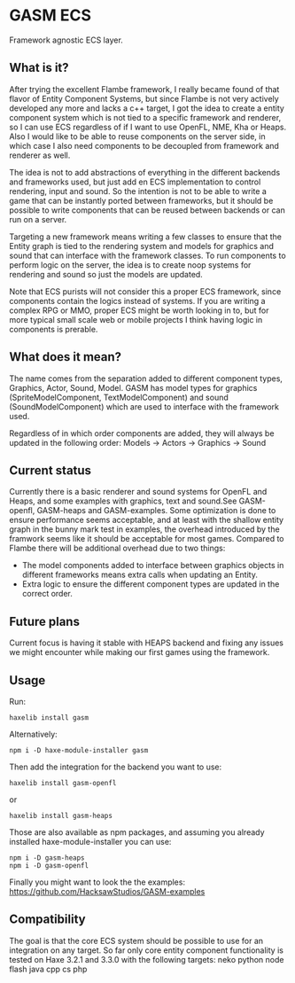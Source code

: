 # GASM ECS

Framework agnostic ECS layer.

## What is it?
After trying the excellent Flambe framework, I really became found of that flavor of Entity Component Systems, but since Flambe is not very actively developed any more and lacks a c++ target, I got the idea to create a entity component system which is not tied to a specific framework and renderer, so I can use ECS regardless of if I want to use OpenFL, NME, Kha or Heaps. Also I would like to be able to reuse components on the server side, in which case I also need components to be decoupled from framework and renderer as well.

The idea is not to add abstractions of everything in the different backends and frameworks used, but just add en ECS implementation to control rendering, input and sound. So the intention is not to be able to write a game that can be instantly ported between frameworks, but it should be possible to write components that can be reused between backends or can run on a server.

Targeting a new framework means writing a few classes to ensure that the Entity graph is tied to the rendering system and models for graphics and sound that can interface with the framework classes. To run components to perform logic on the server, the idea is to create noop systems for rendering and sound so just the models are updated.

Note that ECS purists will not consider this a proper ECS framework, since components contain the logics instead of systems. If you are writing a complex RPG or MMO, proper ECS might be worth looking in to, but for more typical small scale web or mobile projects I think having logic in components is prerable.

## What does it mean?
The name comes from the separation added to different component types, Graphics, Actor, Sound, Model. 
GASM has model types for graphics (SpriteModelComponent, TextModelComponent) and sound (SoundModelComponent) which are used to interface with the framework used. 

Regardless of in which order components are added, they will always be updated in the following order:
Models -> Actors -> Graphics -> Sound

## Current status
Currently there is a basic renderer and sound systems for OpenFL and Heaps, and some examples with graphics, text and sound.See GASM-openfl, GASM-heaps and GASM-examples.
Some optimization is done to ensure performance seems acceptable, and at least with the shallow entity graph in the bunny mark test in examples, the overhead introduced by the framwork seems like it should be acceptable for most games. Compared to Flambe there will be additional overhead due to two things:
- The model components added to interface between graphics objects in different frameworks means extra calls when updating an Entity.
- Extra logic to ensure the different component types are updated in the correct order.

## Future plans
Current focus is having it stable with HEAPS backend and fixing any issues we might encounter while making our first games using the framework.


## Usage
Run:
```
haxelib install gasm
```
Alternatively:
```
npm i -D haxe-module-installer gasm
```
Then add the integration for the backend you want to use:
```
haxelib install gasm-openfl
```
or
```
haxelib install gasm-heaps
```

Those are also available as npm packages, and assuming you already installed haxe-module-installer you can use:
```
npm i -D gasm-heaps
npm i -D gasm-openfl
```
Finally you might want to look the the examples:
https://github.com/HacksawStudios/GASM-examples


## Compatibility

The goal is that the core ECS system should be possible to use for an integration on any target.
So far only core entity component functionality is tested on Haxe 3.2.1 and 3.3.0 with the following targets:
  neko
  python
  node
  flash
  java
  cpp
  cs
  php